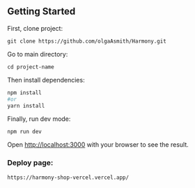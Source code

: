 ## Getting Started

First, clone project:

```
git clone https://github.com/olgaAsmith/Harmony.git
```
Go to main directory: 
```
cd project-name
```
Then install dependencies:

```bash
npm install
#or
yarn install
```
Finally, run dev mode: 

```
npm run dev
```

Open [http://localhost:3000](http://localhost:3000) with your browser to see the result.

### Deploy page:

```
https://harmony-shop-vercel.vercel.app/
```
